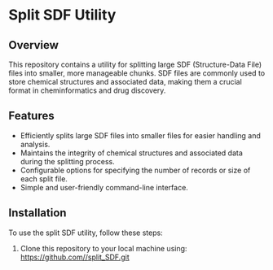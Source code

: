 # Split SDF Utility

## Overview

This repository contains a utility for splitting large SDF (Structure-Data File) files into smaller, more manageable chunks. SDF files are commonly used to store chemical structures and associated data, making them a crucial format in cheminformatics and drug discovery.

## Features

- Efficiently splits large SDF files into smaller files for easier handling and analysis.
- Maintains the integrity of chemical structures and associated data during the splitting process.
- Configurable options for specifying the number of records or size of each split file.
- Simple and user-friendly command-line interface.

## Installation

To use the split SDF utility, follow these steps:

1. Clone this repository to your local machine using: https://github.com//split_SDF.git
